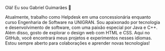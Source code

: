 Olá! Eu sou Gabriel Guimarães 👋 

Atualmente, trabalho como Helpdesk em uma concessionária enquanto curso Engenharia de Software na UNIGRAN. Sou apaixonado por tecnologia e desenvolvimento de software, com uma paixão especial por Java e C++. Além disso, gosto de explorar o design web com HTML e CSS. Aqui no GitHub, você encontrará meus projetos e experimentos nesses idiomas. Estou sempre aberto para colaborações e aprender novas tecnologias!
